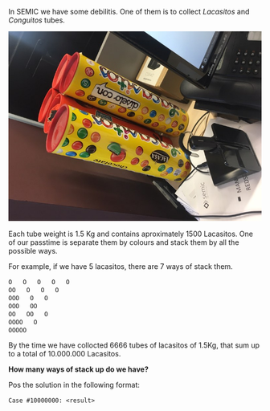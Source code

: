 In SEMIC we have some debilitis. One of them is to collect *Lacasitos*
and *Conguitos* tubes.

![alt text](image1.jpeg)

Each tube weight is 1.5 Kg and contains aproximately 1500 Lacasitos.
One of our passtime is separate them by colours and stack them by
all the possible ways.

For example, if we have 5 lacasitos, there are 7 ways of stack them.

```
O   O   O   O   O
OO   O   O   O
OOO   O   O
OOO   OO
OO   OO   O
OOOO   O
OOOOO
```

By the time we have collocted 6666 tubes of lacasitos of 1.5Kg,
that sum up to a total of 10.000.000 Lacasitos.

**How many ways of stack up do we have?**

Pos the solution in the following format:

```
Case #10000000: <result>
```
